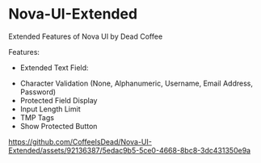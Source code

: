 # Nova-UI-Extended
Extended Features of Nova UI by Dead Coffee

Features:
- Extended Text Field:
* Character Validation (None, Alphanumeric, Username, Email Address, Password)
* Protected Field Display
* Input Length Limit
* TMP Tags
* Show Protected Button


https://github.com/CoffeeIsDead/Nova-UI-Extended/assets/92136387/5edac9b5-5ce0-4668-8bc8-3dc431350e9a

